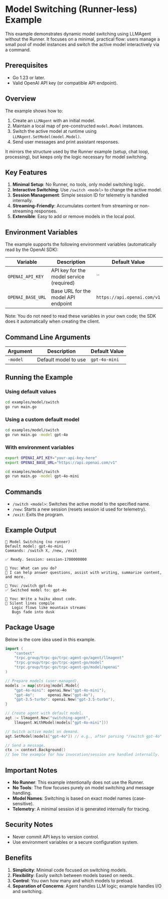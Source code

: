 # Model Switching (Runner-less) Example

This example demonstrates dynamic model switching using LLMAgent without the Runner. It focuses on a minimal, practical flow: users manage a small pool of model instances and switch the active model interactively via a command.

## Prerequisites

- Go 1.23 or later.
- Valid OpenAI API key (or compatible API endpoint).

## Overview

The example shows how to:

1. Create an `LLMAgent` with an initial model.
2. Maintain a local map of pre-constructed `model.Model` instances.
3. Switch the active model at runtime using `LLMAgent.SetModel(model.Model)`.
4. Send user messages and print assistant responses.

It mirrors the structure used by the Runner example (setup, chat loop, processing), but keeps only the logic necessary for model switching.

## Key Features

1. **Minimal Setup**: No Runner, no tools, only model switching logic.
2. **Interactive Switching**: Use `/switch <model>` to change the active model.
3. **Session Management**: Simple session ID for telemetry is handled internally.
4. **Streaming-Friendly**: Accumulates content from streaming or non-streaming responses.
5. **Extensible**: Easy to add or remove models in the local pool.

## Environment Variables

The example supports the following environment variables (automatically read by the OpenAI SDK):

| Variable          | Description                              | Default Value               |
| ----------------- | ---------------------------------------- | --------------------------- |
| `OPENAI_API_KEY`  | API key for the model service (required) | ``                          |
| `OPENAI_BASE_URL` | Base URL for the model API endpoint      | `https://api.openai.com/v1` |

Note: You do not need to read these variables in your own code; the SDK does it automatically when creating the client.

## Command Line Arguments

| Argument | Description          | Default Value |
| -------- | -------------------- | ------------- |
| `-model` | Default model to use | `gpt-4o-mini` |

## Running the Example

### Using default values

```bash
cd examples/model/switch
go run main.go
```

### Using a custom default model

```bash
cd examples/model/switch
go run main.go -model gpt-4o
```

### With environment variables

```bash
export OPENAI_API_KEY="your-api-key-here"
export OPENAI_BASE_URL="https://api.openai.com/v1"

cd examples/model/switch
go run main.go -model gpt-4o-mini
```

## Commands

- `/switch <model>`: Switches the active model to the specified name.
- `/new`: Starts a new session (resets session id used for telemetry).
- `/exit`: Exits the program.

## Example Output

```text
🚀 Model Switching (no runner)
Default model: gpt-4o-mini
Commands: /switch X, /new, /exit

✅ Ready. Session: session-1700000000

👤 You: What can you do?
🤖 I can help answer questions, assist with writing, summarize content, and more.

👤 You: /switch gpt-4o
✅ Switched model to: gpt-4o

👤 You: Write a haiku about code.
🤖 Silent lines compile
   Logic flows like mountain streams
   Bugs fade into dusk
```

## Package Usage

Below is the core idea used in this example.

```go
import (
    "context"
    "trpc.group/trpc-go/trpc-agent-go/agent/llmagent"
    "trpc.group/trpc-go/trpc-agent-go/model"
    "trpc.group/trpc-go/trpc-agent-go/model/openai"
)

// Prepare models (user-managed).
models := map[string]model.Model{
    "gpt-4o-mini": openai.New("gpt-4o-mini"),
    "gpt-4o":      openai.New("gpt-4o"),
    "gpt-3.5-turbo": openai.New("gpt-3.5-turbo"),
}

// Create agent with default model.
agt := llmagent.New("switching-agent",
    llmagent.WithModel(models["gpt-4o-mini"]))

// Switch active model on demand.
agt.SetModel(models["gpt-4o"]) // e.g., after parsing "/switch gpt-4o"

// Send a message.
ctx := context.Background()
// See the example for how invocation/session are handled internally.
```

## Important Notes

- **No Runner**: This example intentionally does not use the Runner.
- **No Tools**: The flow focuses purely on model switching and message handling.
- **Model Names**: Switching is based on exact model names (case-sensitive).
- **Telemetry**: A minimal session id is generated internally for tracing.

## Security Notes

- Never commit API keys to version control.
- Use environment variables or a secure configuration system.

## Benefits

1. **Simplicity**: Minimal code focused on switching models.
2. **Flexibility**: Easily switch between models based on needs.
3. **Control**: You own how many and which models to preload.
4. **Separation of Concerns**: Agent handles LLM logic; example handles I/O and switching.
